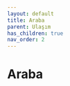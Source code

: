 ```yaml
---
layout: default
title: Araba
parent: Ulaşım
has_children: true
nav_order: 2
---
```


# Araba

[//]: # (TBD)
[//]: # (To make it as easy as possible to write documentation in plain Markdown, most UI components are styled using default Markdown elements with few additional CSS classes needed.)

[//]: # ({: .fs-6 .fw-300 })